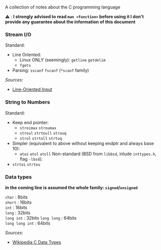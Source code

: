 A collection of notes about the C programming language

:warning: : **I strongly advised to read `man <function>` before using it I don't provide any guarantee about the information of this document**

### Stream I/O
Standard:
 - Line Oriented:
   - Linux ONLY (seemingly): `getline` `getdelim`
   - `fgets`
 - Parsing: `sscanf` `fscanf` (`*scanf` family)

*Sources:*
 - [Line-Oriented Input](https://repository.root-me.org/Exploitation%20-%20Syst%C3%A8me/Unix/EN%20-%20The%20GNU%20C%20Library%20-%20Line%20Input.pdf)

### String to Numbers
Standard:
 - Keep end pointer:
   - `stroimax` `stroumax`
   - `stroul` `strtoull` `strouq`
   - `strol` `strtoll` `strtoq`
 - Simpler (equivalent to above without keeping endptr and always base 10): 
   - `atoi` `atol` `atoll`
Non-standard (BSD from `libbsd`, inlude `inttypes.h`, flag `-lbsd`):
 - `strtoi` `strtou`

### Data types
**in the coming line is assumed the whole family: `signed`/`unsigned`**

`char`  : 8bits  
`short` : 16bits  
`int`   : 16bits  
`long`  : 32bits  
`long int` : 32bits
`long long` : 64bits  
`long long int` : 64bits

*Sources:*
 - [Wikipedia C Data Types](https://en.wikipedia.org/wiki/C_data_types#Main_types)